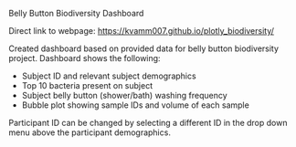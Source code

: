 Belly Button Biodiversity Dashboard

Direct link to webpage: https://kvamm007.github.io/plotly_biodiversity/

Created dashboard based on provided data for belly button biodiversity project. Dashboard shows the following:
- Subject ID and relevant subject demographics
- Top 10 bacteria present on subject
- Subject belly button (shower/bath) washing frequency
- Bubble plot showing sample IDs and volume of each sample

Participant ID can be changed by selecting a different ID in the drop down menu above the participant demographics. 
